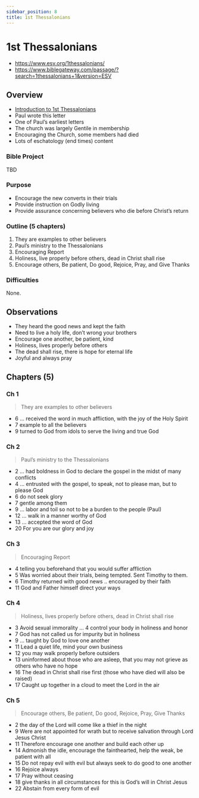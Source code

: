 ```yaml
---
sidebar_position: 8
title: 1st Thessalonians
---
```


# 1st Thessalonians

- https://www.esv.org/1thessalonians/
- https://www.biblegateway.com/passage/?search=1thessalonians+1&version=ESV

## Overview

- [Introduction to 1st Thessalonians](https://www.esv.org/resources/esv-global-study-bible/introduction-to-1-thessalonians/)
- Paul wrote this letter
- One of Paul’s earliest letters
- The church was largely Gentile in membership
- Encouraging the Church, some members had died 
- Lots of eschatology (end times) content


### Bible Project
TBD

### Purpose

- Encourage the new converts in their trials
- Provide instruction on Godly living
- Provide assurance concerning believers who die before Christ’s return

### Outline (5 chapters)

1. They are examples to other believers 
2. Paul’s ministry to the Thessalonians 
3. Encouraging Report 
4. Holiness, live properly before others, dead in Christ shall rise 
5. Encourage others, Be patient, Do good, Rejoice, Pray, and Give Thanks 


### Difficulties
None.

## Observations

- They heard the good news and kept the faith
- Need to live a holy life, don’t wrong your brothers
- Encourage one another, be patient, kind
- Holiness, lives properly before others
- The dead shall rise, there is hope for eternal life 
- Joyful and always pray


## Chapters (5)

### Ch 1
> They are examples to other believers

- 6 ... received the word in much affliction, with the joy of the Holy Spirit
- 7 example to all the believers
- 9 turned to God from idols to serve the living and true God

### Ch 2
> Paul’s ministry to the Thessalonians

- 2 ... had boldness in God to declare the gospel in the midst of many conflicts
- 4 ... entrusted with the gospel, to speak, not to please man, but to please God
- 6 do not seek glory
- 7 gentle among them
- 9 ... labor and toil so not to be a burden to the people (Paul)
- 12 ... walk in a manner worthy of God
- 13 ... accepted the word of God
- 20 For you are our glory and joy

### Ch 3
> Encouraging Report
- 4 telling you beforehand that you would suffer affliction 
- 5 Was worried about their trials, being tempted. Sent Timothy to them.
- 6 Timothy returned with good news .. encouraged by their faith
- 11 God and Father himself direct your ways

### Ch 4
> Holiness, lives properly before others, dead in Christ shall rise

- 3 Avoid sexual immorality ... 4 control your body in holiness and honor
- 7 God has not called us for impurity but in holiness
- 9 ... taught by God to love one another
- 11 Lead a quiet life, mind your own business
- 12 you may walk properly before outsiders 
- 13 uninformed about those who are asleep, that you may not grieve as others who have no hope
- 16 The dead in Christ shall rise first (those who have died will also be raised)
- 17 Caught up together in a cloud to meet the Lord in the air

### Ch 5
> Encourage others, Be patient, Do good, Rejoice, Pray, Give Thanks

- 2  the day of the Lord will come like a thief in the night
- 9 Were are not appointed for wrath but to receive salvation through Lord Jesus Christ
- 11 Therefore encourage one another and build each other up
- 14 Admonish the idle, encourage the fainthearted, help the weak, be patient with all
- 15 Do not repay evil with evil but always seek to do good to one another
- 16 Rejoice always
- 17 Pray without ceasing
- 18 give thanks in all circumstances for this is God’s will in Christ Jesus
- 22 Abstain from every form of evil
